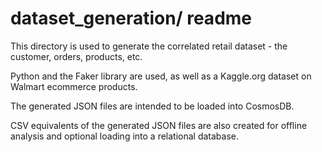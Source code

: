 # dataset_generation/ readme 

This directory is used to generate the correlated retail dataset -
the customer, orders, products, etc.

Python and the Faker library are used, as well as a Kaggle.org dataset
on Walmart ecommerce products.

The generated JSON files are intended to be loaded into CosmosDB.

CSV equivalents of the generated JSON files are also created for
offline analysis and optional loading into a relational database.
